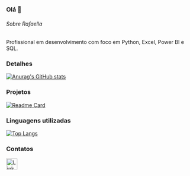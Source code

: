 ### Olá 👋

###### Sobre Rafaella
Profissional em desenvolvimento com foco em Python, Excel, Power BI e SQL.


### Detalhes

[![Anurag's GitHub stats](https://github-readme-stats.vercel.app/api?username=rafaellagaiao&show_icons=true&theme=dark)](https://github.com/anuraghazra/github-readme-stats)

### Projetos

[![Readme Card](https://github-readme-stats.vercel.app/api/pin/?username=rafaellagaiao&repo=pipeline-dados-telegram&theme=dark)](https://github.com/anuraghazra/github-readme-stats)


### Linguagens utilizadas

[![Top Langs](https://github-readme-stats.vercel.app/api/top-langs/?username=rafaellagaiao&layout=compact)](https://github.com/anuraghazra/github-readme-stats)

### Contatos

[<img src='https://img.shields.io/badge/LinkedIn-0077B5?style=for-the-badge&logo=linkedin&logoColor=white' alt='Linkedin' height='30'>](https://www.linkedin.com/in/rafaella-gaiao/)
